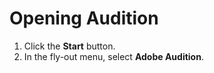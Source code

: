 # Opening Audition

1. Click the **Start** button. 
2. In the fly-out menu, select **Adobe Audition**.



